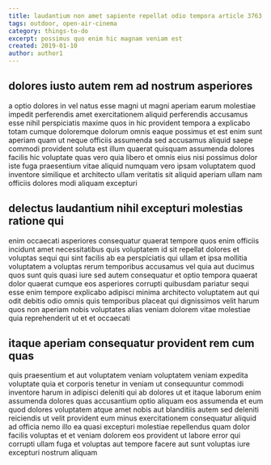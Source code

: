 ```yaml
---
title: laudantium non amet sapiente repellat odio tempora article 3763
tags: outdoor, open-air-cinema
category: things-to-do
excerpt: possimus quo enim hic magnam veniam est
created: 2019-01-10
author: author1
---
```


## dolores iusto autem rem ad nostrum asperiores

a optio dolores in vel natus esse magni ut magni aperiam earum molestiae impedit perferendis amet exercitationem aliquid perferendis accusamus esse nihil perspiciatis maxime quos in hic provident tempora a explicabo totam cumque doloremque dolorum omnis eaque possimus et est enim sunt aperiam quam ut neque officiis assumenda sed accusamus aliquid saepe commodi provident soluta est illum quaerat quisquam assumenda dolores facilis hic voluptate quas vero quia libero et omnis eius nisi possimus dolor iste fuga praesentium vitae aliquid numquam vero ipsam voluptatem quod inventore similique et architecto ullam veritatis sit aliquid aperiam ullam nam officiis dolores modi aliquam excepturi

## delectus laudantium nihil excepturi molestias ratione qui

enim occaecati asperiores consequatur quaerat tempore quos enim officiis incidunt amet necessitatibus quis voluptatem id sit repellat dolores et voluptas sequi qui sint facilis ab ea perspiciatis qui ullam et ipsa mollitia voluptatem a voluptas rerum temporibus accusamus vel quia aut ducimus quos sunt quis quasi iure sed autem consequatur et optio tempora quaerat dolor quaerat cumque eos asperiores corrupti quibusdam pariatur sequi esse enim tempore explicabo adipisci minima architecto voluptatem aut qui odit debitis odio omnis quis temporibus placeat qui dignissimos velit harum quos non aperiam nobis voluptates alias veniam dolorem vitae molestiae quia reprehenderit ut et et occaecati

## itaque aperiam consequatur provident rem cum quas

quis praesentium et aut voluptatem veniam voluptatem veniam expedita voluptate quia et corporis tenetur in veniam ut consequuntur commodi inventore harum in adipisci deleniti qui ab dolores ut et itaque laborum enim assumenda dolores quas accusantium optio aliquam eos assumenda et eum quod dolores voluptatem atque amet nobis aut blanditiis autem sed deleniti reiciendis ut velit provident eum minus exercitationem consequatur aliquid ad officia nemo illo ea quasi excepturi molestiae repellendus quam dolor facilis voluptas et et veniam dolorem eos provident ut labore error qui corrupti ullam fuga et voluptas aut tempore facere aut sunt voluptas iure excepturi nostrum aliquam
